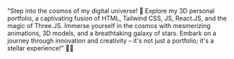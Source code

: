 "Step into the cosmos of my digital universe! 🚀 Explore my 3D personal portfolio, a captivating fusion of HTML, Tailwind CSS, JS, React.JS, and the magic of Three.JS. Immerse yourself in the cosmos with mesmerizing animations, 3D models, and a breathtaking galaxy of stars. Embark on a journey through innovation and creativity – it's not just a portfolio; it's a stellar experience!" 🌌✨
